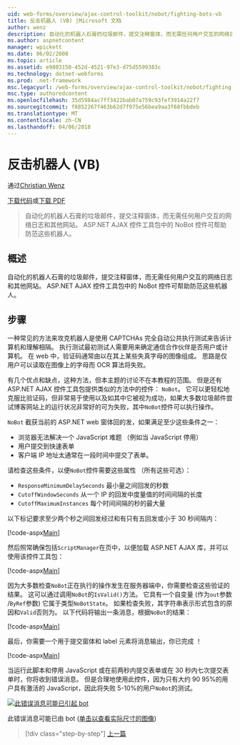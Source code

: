 ```yaml
---
uid: web-forms/overview/ajax-control-toolkit/nobot/fighting-bots-vb
title: 反击机器人 (VB) |Microsoft 文档
author: wenz
description: 自动化的机器人石膏的垃圾邮件，提交注释窗体，而无需任何用户交互的网络日志和其他网站。 在 ASP.NET AJAX Con NoBot 控件...
ms.author: aspnetcontent
manager: wpickett
ms.date: 06/02/2008
ms.topic: article
ms.assetid: e9803150-452d-4521-97e3-d75d5599383c
ms.technology: dotnet-webforms
ms.prod: .net-framework
msc.legacyurl: /web-forms/overview/ajax-control-toolkit/nobot/fighting-bots-vb
msc.type: authoredcontent
ms.openlocfilehash: 35d5984ac7ff3422bab07a759c93fef3914a22f7
ms.sourcegitcommit: f8852267f463b62d7f975e56bea9aa3f68fbbdeb
ms.translationtype: MT
ms.contentlocale: zh-CN
ms.lasthandoff: 04/06/2018
---
```

<a name="fighting-bots-vb"></a>反击机器人 (VB)
====================
通过[Christian Wenz](https://github.com/wenz)

[下载代码](http://download.microsoft.com/download/9/3/f/93f8daea-bebd-4821-833b-95205389c7d0/NoBot0.vb.zip)或[下载 PDF](http://download.microsoft.com/download/b/6/a/b6ae89ee-df69-4c87-9bfb-ad1eb2b23373/nobot0VB.pdf)

> 自动化的机器人石膏的垃圾邮件，提交注释窗体，而无需任何用户交互的网络日志和其他网站。 ASP.NET AJAX 控件工具包中的 NoBot 控件可帮助防范这些机器人。


## <a name="overview"></a>概述

自动化的机器人石膏的垃圾邮件，提交注释窗体，而无需任何用户交互的网络日志和其他网站。 ASP.NET AJAX 控件工具包中的 NoBot 控件可帮助防范这些机器人。

## <a name="steps"></a>步骤

一种常见的方法来攻克机器人是使用 CAPTCHAs 完全自动公共执行测试来告诉计算机和理解相隔。 执行测试最初测试人需要用来确定通信合作伙伴是否用户或计算机。 在 web 中，验证码通常由以在其上某些失真字母的图像组成。 思路是仅用户可以读取在图像上的字母而 OCR 算法将失败。

有几个优点和缺点，这种方法，但本主题的讨论不在本教程的范围。 但是还有 ASP.NET AJAX 控件工具包提供类似的方法中的控件： `NoBot`。 它可以更轻松地克服比验证码，但非常易于使用以及如其中它被视为成功，如果大多数垃圾邮件尝试博客网站上的运行状况非常好的可为失败，其中`NoBot`控件可以执行操作。

`NoBot` 截获当前的 ASP.NET web 窗体回的发，如果满足至少这些条件之一：

- 浏览器无法解决一个 JavaScript 难题 （例如当 JavaScript 停用）
- 用户提交到快速表单
- 客户端 IP 地址太通常在一段时间中提交了表单。

请检查这些条件，以便`NoBot`控件需要这些属性 （所有这些可选）：

- `ResponseMinimumDelaySeconds` 最小量之间回发的秒数
- `CutoffWindowSeconds` 从一个 IP 的回发中度量值的时间间隔的长度
- `CutoffMaximumInstances` 每个时间间隔的秒的最大量

以下标记要求至少两个秒之间回发经过和有只有五回发或小于 30 秒间隔内：

[!code-aspx[Main](fighting-bots-vb/samples/sample1.aspx)]

然后照常确保包括`ScriptManager`在页中，以便加载 ASP.NET AJAX 库，并可以使用该控件工具包：

[!code-aspx[Main](fighting-bots-vb/samples/sample2.aspx)]

因为大多数检查`NoBot`正在执行的操作发生在服务器端中，你需要检查这些验证的结果。 这可以通过调用`NoBot`的`IsValid()`方法。 它具有一个自变量 (作为`out`参数 /`ByRef`参数) 它属于类型`NoBotState`。 如果检查失败，其字符串表示形式包含的原因和`Valid`否则为。 以下代码将输出一条消息，根据`NoBot`的结果：

[!code-aspx[Main](fighting-bots-vb/samples/sample3.aspx)]

最后，你需要一个用于提交窗体和 label 元素将消息输出，你已完成 ！

[!code-aspx[Main](fighting-bots-vb/samples/sample4.aspx)]

当运行此脚本和停用 JavaScript 或在前两秒内提交表单或在 30 秒内七次提交表单时，你将收到错误消息。 但是合理地使用此控件，因为只有大约 90 95%的用户具有激活的 JavaScript，因此将失败 5-10%的用户`NoBot`的测试。


[![此错误消息可能已引起 bot](fighting-bots-vb/_static/image2.png)](fighting-bots-vb/_static/image1.png)

此错误消息可能已由 bot ([单击以查看实际尺寸的图像](fighting-bots-vb/_static/image3.png))

> [!div class="step-by-step"]
> [上一篇](fighting-bots-cs.md)
